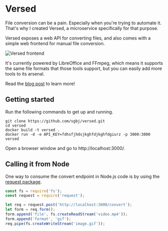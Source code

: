 # Versed
File conversion can be a pain. Especially when you're trying to automate it. That's why I created Versed, a microservice specifically for that purpose.

Versed exposes a web API for converting files, and also comes with a simple web frontend for manual file conversion. 

![Versed frontend](https://user-images.githubusercontent.com/5178445/29902290-c7bd44d4-8dc2-11e7-9aca-6ff17b264971.png)

It's currently powered by LibreOffice and FFmpeg, which means it supports the same file formats that those tools support, but you can easily add more tools to its arsenal.

Read the [blog post](http://aka.sb/Versed) to learn more!

## Getting started

Run the following commands to get up and running.

```
git clone https://github.com/sgbj/versed.git
cd versed
docker build -t versed .
docker run -d -e API_KEY=fdhsfjhdsjkghfdjkghfdgiurz -p 3000:3000 versed
```

Open a browser window and go to http://localhost:3000/.

## Calling it from Node

One way to consume the convert endpoint in Node.js code is by using the [request package](https://www.npmjs.com/package/request). 

```js
const fs = require('fs');
const request = require('request');

let req = request.post('http://localhost:3000/convert');
let form = req.form();
form.append('file', fs.createReadStream('video.mp4'));
form.append('format', 'gif');
req.pipe(fs.createWriteStream('image.gif'));
```
